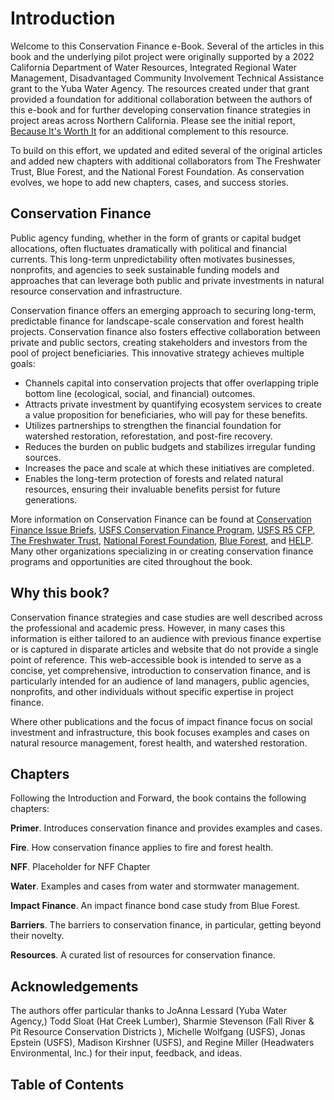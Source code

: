 # Introduction
Welcome to this Conservation Finance e-Book. Several of the articles in this book and the underlying pilot project were originally supported by a 2022 California Department of Water Resources, Integrated Regional Water Management, Disadvantaged Community Involvement Technical Assistance grant to the Yuba Water Agency. The resources created under that grant provided a foundation for additional collaboration between the authors of this e-book and for further developing conservation finance strategies in project areas across Northern California. Please see the initial report, [Because It's Worth It](http://gg.gg/1aut0n) for an additional complement to this resource.

To build on this effort, we updated and edited several of the original articles and added new chapters with additional collaborators from The Freshwater Trust, Blue Forest, and the National Forest Foundation. As conservation evolves, we hope to add new chapters, cases, and success stories.

## Conservation Finance
Public agency funding, whether in the form of grants or capital budget allocations, often fluctuates dramatically with political and financial currents. This long-term unpredictability often motivates businesses, nonprofits, and agencies to seek sustainable funding models and approaches that can leverage both public and private investments in natural resource conservation and infrastructure.

Conservation finance offers an emerging approach to securing long-term, predictable finance for landscape-scale conservation and forest health projects. Conservation finance also fosters effective collaboration between private and public sectors, creating stakeholders and investors from the pool of project beneficiaries. This innovative strategy achieves multiple goals:

- Channels capital into conservation projects that offer overlapping triple bottom line (ecological, social, and financial) outcomes.
- Attracts private investment by quantifying ecosystem services to create a value proposition for beneficiaries, who will pay for these benefits.
- Utilizes partnerships to strengthen the financial foundation for watershed restoration, reforestation, and post-fire recovery.
- Reduces the burden on public budgets and stabilizes irregular funding sources.
- Increases the pace and scale at which these initiatives are completed.
- Enables the long-term protection of forests and related natural resources, ensuring their invaluable benefits persist for future generations.

More information on Conservation Finance can be found at [Conservation Finance Issue Briefs](http://gg.gg/1aut36), [USFS Conservation Finance Program](http://gg.gg/1aut3c), [USFS R5 CFP](http://gg.gg/1aut3r), [The Freshwater Trust](https://www.thefreshwatertrust.org/), [National Forest Foundation](http://gg.gg/1bap8q), [Blue Forest](https://blueforest.org), and [HELP](https://www.healthyeldorado.org/). Many other organizations specializing in or creating conservation finance programs and opportunities are cited throughout the book. 

## Why this book?
Conservation finance strategies and case studies are well described across the professional and academic press. However, in many cases this information is either tailored to an audience with previous finance expertise or is captured in disparate articles and website that do not provide a single point of reference. This web-accessible book is intended to serve as a concise, yet comprehensive, introduction to conservation finance, and is particularly intended for an audience of land managers, public agencies, nonprofits, and other individuals without specific expertise in  project finance.

Where other publications and the focus of impact finance focus on social investment and infrastructure, this book focuses examples and cases on natural resource management, forest health, and watershed restoration.

## Chapters
Following the Introduction and Forward, the book contains the following chapters:

**Primer**. Introduces conservation finance and provides examples and cases.

**Fire**. How conservation finance applies to fire and forest health.

**NFF**. Placeholder for NFF Chapter

**Water**. Examples and cases from water and stormwater management.

**Impact Finance**. An impact finance bond case study from Blue Forest.

**Barriers**. The barriers to conservation finance, in particular, getting beyond their novelty.

**Resources**. A curated list of resources for conservation finance.

## Acknowledgements

The authors offer particular thanks to JoAnna Lessard (Yuba Water Agency,) Todd Sloat (Hat Creek Lumber), Sharmie Stevenson (Fall River & Pit Resource Conservation Districts ), Michelle Wolfgang (USFS), Jonas Epstein (USFS), Madison Kirshner (USFS), and Regine Miller (Headwaters Environmental, Inc.) for their input, feedback, and ideas.


## Table of Contents

```{tableofcontents}

```
